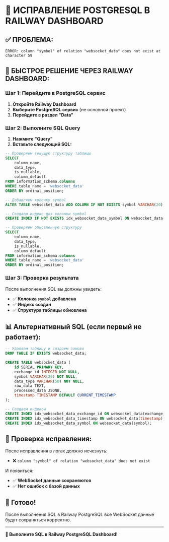 # 🔧 ИСПРАВЛЕНИЕ POSTGRESQL В RAILWAY DASHBOARD

## ✅ **ПРОБЛЕМА:**
```
ERROR: column "symbol" of relation "websocket_data" does not exist at character 59
```

## 🚀 **БЫСТРОЕ РЕШЕНИЕ ЧЕРЕЗ RAILWAY DASHBOARD:**

### **Шаг 1: Перейдите в PostgreSQL сервис**
1. **Откройте Railway Dashboard**
2. **Выберите PostgreSQL сервис** (не основной проект)
3. **Перейдите в раздел "Data"**

### **Шаг 2: Выполните SQL Query**
1. **Нажмите "Query"**
2. **Вставьте следующий SQL:**

```sql
-- Проверяем текущую структуру таблицы
SELECT 
    column_name, 
    data_type, 
    is_nullable,
    column_default
FROM information_schema.columns 
WHERE table_name = 'websocket_data' 
ORDER BY ordinal_position;

-- Добавляем колонку symbol
ALTER TABLE websocket_data ADD COLUMN IF NOT EXISTS symbol VARCHAR(20);

-- Создаем индекс для колонки symbol
CREATE INDEX IF NOT EXISTS idx_websocket_data_symbol ON websocket_data(symbol);

-- Проверяем обновленную структуру
SELECT 
    column_name, 
    data_type, 
    is_nullable,
    column_default
FROM information_schema.columns 
WHERE table_name = 'websocket_data' 
ORDER BY ordinal_position;
```

### **Шаг 3: Проверка результата**
После выполнения SQL вы должны увидеть:
- ✅ **Колонка `symbol` добавлена**
- ✅ **Индекс создан**
- ✅ **Структура таблицы обновлена**

## 📊 **Альтернативный SQL (если первый не работает):**

```sql
-- Удаляем таблицу и создаем заново
DROP TABLE IF EXISTS websocket_data;

CREATE TABLE websocket_data (
    id SERIAL PRIMARY KEY,
    exchange_id INTEGER NOT NULL,
    symbol VARCHAR(20) NOT NULL,
    data_type VARCHAR(50) NOT NULL,
    raw_data TEXT,
    processed_data JSONB,
    timestamp TIMESTAMP DEFAULT CURRENT_TIMESTAMP
);

-- Создаем индексы
CREATE INDEX idx_websocket_data_exchange_id ON websocket_data(exchange_id);
CREATE INDEX idx_websocket_data_timestamp ON websocket_data(timestamp);
CREATE INDEX idx_websocket_data_symbol ON websocket_data(symbol);
```

## 🎯 **Проверка исправления:**

После исправления в логах должно исчезнуть:
- ❌ `column "symbol" of relation "websocket_data" does not exist`

И появиться:
- ✅ **WebSocket данные сохраняются**
- ✅ **Нет ошибок с базой данных**

## 🚀 **Готово!**

После выполнения SQL в Railway PostgreSQL все WebSocket данные будут сохраняться корректно.

---
**🔧 Выполните SQL в Railway PostgreSQL Dashboard!** 